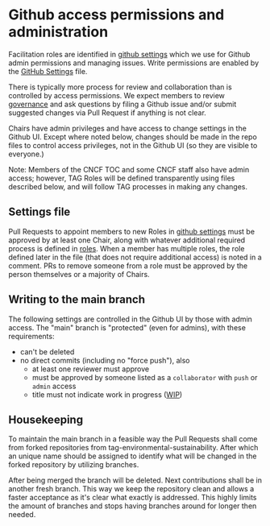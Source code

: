 # Github access permissions and administration

Facilitation roles are identified in [github settings](/.github/settings.yml) which we use for Github admin permissions and managing issues.
Write permissions are enabled by the [GitHub Settings](/.github/settings.yml) file.

There is typically more process for review and collaboration than is controlled by access permissions.
We expect members to review [governance](/governance) and ask questions by filing a Github issue and/or submit suggested changes via Pull Request if anything is not clear.

Chairs have admin privileges and have access to change settings in the Github UI.
Except where noted below, changes should be made in the repo files to control access privileges, not in the Github UI (so they are visible to everyone.)

Note: Members of the CNCF TOC and some CNCF staff also have admin access; however, TAG Roles will be defined transparently using files described below, and will follow TAG processes in making any changes.

## Settings file

Pull Requests to appoint members to new Roles in [github settings](/.github/settings.yml) must be approved by at least one Chair, along with whatever additional required process is defined in [roles](roles.md).
When a member has multiple roles, the role defined later in the file (that does not require additional access) is noted in a comment.
PRs to remove someone from a role must be approved by the person themselves or a majority of Chairs.

## Writing to the main branch

The following settings are controlled in the Github UI by those with admin access.
The "main" branch is "protected" (even for admins), with these requirements:

- can't be deleted
- no direct commits (including no "force push"), also
  - at least one reviewer must approve
  - must be approved by someone listed as a `collaborator` with
    `push` or `admin` access
  - title must not indicate work in
    progress ([WIP](https://github.com/apps/wip))

## Housekeeping

To maintain the main branch in a feasible way the Pull Requests shall come from forked repositories from tag-environmental-sustainability.
After which an unique name should be assigned to identify what will be changed in the forked repository by utilizing branches.

After being merged the branch will be deleted.
Next contributions shall be in another fresh branch.
This way we keep the repository clean and allows a faster acceptance as it's clear what exactly is addressed.
This highly limits the amount of branches and stops having branches around for longer then needed.